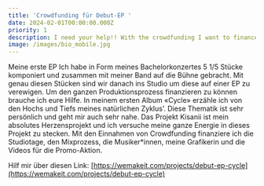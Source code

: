 ```yaml
---
title: 'Crowdfunding für Debut-EP '
date: 2024-02-01T00:00:00.000Z
priority: 1
description: I need your help!! With the crowdfunding I want to finance my debut EP Circle.
image: /images/bio_mobile.jpg
---
```


Meine erste EP Ich habe in Form meines Bachelorkonzertes 5 1/5 Stücke komponiert und zusammen mit meiner Band auf die Bühne gebracht. Mit genau diesen Stücken sind wir danach ins Studio um diese auf einer EP zu verewigen. Um den ganzen Produktionsprozess finanzieren zu können brauche ich eure Hilfe. In meinem ersten Album «Cycle» erzähle ich von den Hochs und Tiefs meines natürlichen Zyklus’. Diese Thematik ist sehr persönlich und geht mir auch sehr nahe. Das Projekt Kisanii ist mein absolutes Herzensprojekt und ich versuche meine ganze Energie in dieses Projekt zu stecken. Mit den Einnahmen von Crowdfunding finanziere ich die Studiotage, den Mixprozess, die Musiker\*innen, meine Grafikerin und die Videos für die Promo-Aktion.

Hilf mir über diesen Link: <a href="https://wemakeit.com/projects/debut-ep-cycle"
target="_blank">[https://wemakeit.com/projects/debut-ep-cycle](https://wemakeit.com/projects/debut-ep-cycle)</a>
